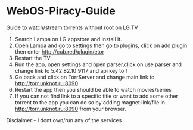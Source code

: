 # WebOS-Piracy-Guide
Guide to watch/stream torrents without root on LG TV

1. Search Lampa on LG appstore and install it.
2. Open Lampa and go to settings then go to plugins, click on add plugin then enter http://cub.red/plugin/etor
3. Restart the TV
4. Run the app, open settings and open parser,click on use parser and change link to 5.42.82.10:9117 and api key to 1
5. Go back and click on TorrServer and change main link to http://torr.unknot.ru:8090
6. Restart the app then you should be able to watch movies/series
7. If you can not find link to a specific title or want to add some other torrent to the app you  can do so by adding magnet link/file in http://torr.unknot.ru:8090 from your browser.



Disclaimer:- I dont own/run any of the services
